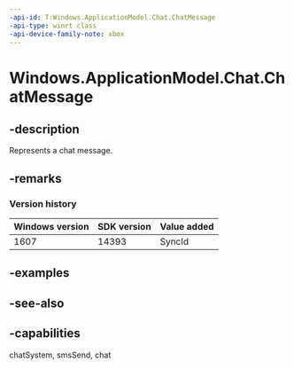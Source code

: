 ```yaml
---
-api-id: T:Windows.ApplicationModel.Chat.ChatMessage
-api-type: winrt class
-api-device-family-note: xbox
---
```


<!-- Class syntax.
public class ChatMessage : Windows.ApplicationModel.Chat.IChatItem, Windows.ApplicationModel.Chat.IChatMessage, Windows.ApplicationModel.Chat.IChatMessage2, Windows.ApplicationModel.Chat.IChatMessage3, Windows.ApplicationModel.Chat.IChatMessage4
-->

# Windows.ApplicationModel.Chat.ChatMessage

## -description
Represents a chat message.

## -remarks

### Version history

| Windows version | SDK version | Value added |
| -- | -- | -- |
| 1607 | 14393 | SyncId |

## -examples

## -see-also

## -capabilities
chatSystem, smsSend, chat
